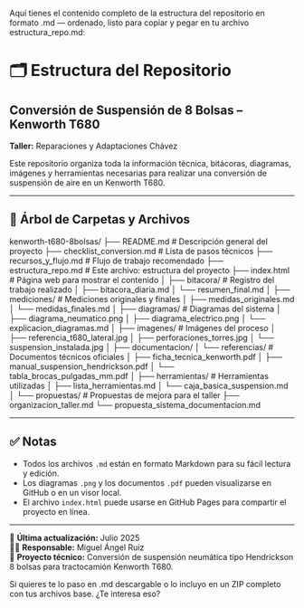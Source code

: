 Aquí tienes el contenido completo de la estructura del repositorio en formato .md — ordenado, listo para copiar y pegar en tu archivo estructura_repo.md:

# 🗂️ Estructura del Repositorio  
## Conversión de Suspensión de 8 Bolsas – Kenworth T680  
**Taller:** Reparaciones y Adaptaciones Chávez

Este repositorio organiza toda la información técnica, bitácoras, diagramas, imágenes y herramientas necesarias para realizar una conversión de suspensión de aire en un Kenworth T680.

---

## 📁 Árbol de Carpetas y Archivos

kenworth-t680-8bolsas/ ├── README.md                          # Descripción general del proyecto ├── checklist_conversion.md            # Lista de pasos técnicos ├── recursos_y_flujo.md                # Flujo de trabajo recomendado ├── estructura_repo.md                 # Este archivo: estructura del proyecto ├── index.html                         # Página web para mostrar el contenido │ ├── bitacora/                          # Registro del trabajo realizado │   ├── bitacora_diaria.md │   └── resumen_final.md │ ├── mediciones/                        # Mediciones originales y finales │   ├── medidas_originales.md │   └── medidas_finales.md │ ├── diagramas/                         # Diagramas del sistema │   ├── diagrama_neumatico.png │   ├── diagrama_electrico.png │   └── explicacion_diagramas.md │ ├── imagenes/                          # Imágenes del proceso │   ├── referencia_t680_lateral.jpg │   ├── perforaciones_torres.jpg │   └── suspension_instalada.jpg │ ├── documentacion/ │   └── referencias/                   # Documentos técnicos oficiales │       ├── ficha_tecnica_kenworth.pdf │       ├── manual_suspension_hendrickson.pdf │       └── tabla_brocas_pulgadas_mm.pdf │ ├── herramientas/                      # Herramientas utilizadas │   ├── lista_herramientas.md │   └── caja_basica_suspension.md │ └── propuestas/                        # Propuestas de mejora para el taller ├── organizacion_taller.md └── propuesta_sistema_documentacion.md

---

## ✅ Notas

- Todos los archivos `.md` están en formato Markdown para su fácil lectura y edición.
- Los diagramas `.png` y los documentos `.pdf` pueden visualizarse en GitHub o en un visor local.
- El archivo `index.html` puede usarse en GitHub Pages para compartir el proyecto en línea.

---

📆 **Última actualización:** Julio 2025  
👨‍🔧 **Responsable:** Miguel Ángel Ruiz  
🔧 **Proyecto técnico:** Conversión de suspensión neumática tipo Hendrickson 8 bolsas para tractocamión Kenworth T680.

Si quieres te lo paso en .md descargable o lo incluyo en un ZIP completo con tus archivos base. ¿Te interesa eso?

